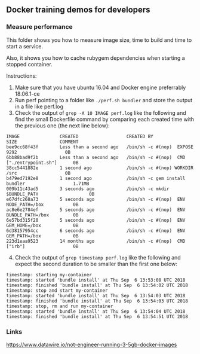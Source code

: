 ## Docker training demos for developers

### Measure performance

This folder shows you how to measure image size, time to build and time to start a service.

Also, it shows you how to cache rubygem dependencies when starting a stopped container.

Instructions:

1. Make sure that you have ubuntu 16.04 and Docker engine preferrably 18.06.1-ce
2. Run perf pointing to a folder like `./perf.sh bundler` and store the output in a file like perf.log
3. Check the output of `grep -A 10 IMAGE perf.log` like the following and find the small Dockerfile command by comparing each created time with the previous one (the next line below):

```text 
IMAGE               CREATED                  CREATED BY                                      SIZE                COMMENT
bee9cc68f43f        Less than a second ago   /bin/sh -c #(nop)  EXPOSE 9292                  0B
6bb88bad9f2b        Less than a second ago   /bin/sh -c #(nop)  CMD ["./entrypoint.sh"]      0B
38cc5441882e        1 second ago             /bin/sh -c #(nop) WORKDIR /src                  0B
b479ed7192e8        1 second ago             /bin/sh -c gem install bundler                  1.71MB
009b11c43ad5        3 seconds ago            /bin/sh -c mkdir $BUNDLE_PATH                   0B
e67dfc268a73        5 seconds ago            /bin/sh -c #(nop)  ENV NODE_PATH=/box           0B
ac8e6e2784ef        5 seconds ago            /bin/sh -c #(nop)  ENV BUNDLE_PATH=/box         0B
6e57bd315f20        5 seconds ago            /bin/sh -c #(nop)  ENV GEM_HOME=/box            0B
6d38157954cc        6 seconds ago            /bin/sh -c #(nop)  ENV GEM_PATH=/box            0B
223d1eaa9523        14 months ago            /bin/sh -c #(nop)  CMD ["irb"]                  0B
```

4. Check the output of `grep timestamp perf.log` like the following and expect the second duration to be smaller than the first one below:

```text 
timestamp: starting my-container
timestamp: started 'bundle install' at Thu Sep  6 13:53:08 UTC 2018
timestamp: finished 'bundle install' at Thu Sep  6 13:54:02 UTC 2018
timestamp: stop and start my-container
timestamp: started 'bundle install' at Thu Sep  6 13:54:03 UTC 2018
timestamp: finished 'bundle install' at Thu Sep  6 13:54:03 UTC 2018
timestamp: stop, rm and run my-container
timestamp: started 'bundle install' at Thu Sep  6 13:54:04 UTC 2018
timestamp: finished 'bundle install' at Thu Sep  6 13:54:51 UTC 2018
```

### Links

https://www.datawire.io/not-engineer-running-3-5gb-docker-images
